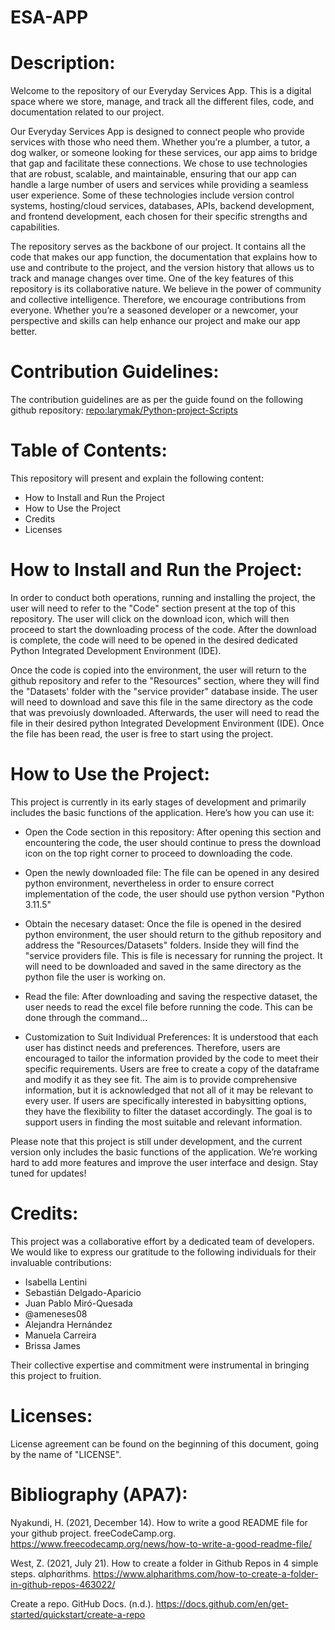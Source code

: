 # ESA-APP
# **Description:**
Welcome to the repository of our Everyday Services App. This is a digital space where we store, manage, and track all the different files, code, and documentation related to our project. 

Our Everyday Services App is designed to connect people who provide services with those who need them. Whether you’re a plumber, a tutor, a dog walker, or someone looking for these services, our app aims to bridge that gap and facilitate these connections. We chose to use technologies that are robust, scalable, and maintainable, ensuring that our app can handle a large number of users and services while providing a seamless user experience. Some of these technologies include version control systems, hosting/cloud services, databases, APIs, backend development, and frontend development, each chosen for their specific strengths and capabilities.


The repository serves as the backbone of our project. It contains all the code that makes our app function, the documentation that explains how to use and contribute to the project, and the version history that allows us to track and manage changes over time. One of the key features of this repository is its collaborative nature. We believe in the power of community and collective intelligence. Therefore, we encourage contributions from everyone. Whether you’re a seasoned developer or a newcomer, your perspective and skills can help enhance our project and make our app better.



# Contribution Guidelines:
The contribution guidelines are as per the guide found on the following github repository: [repo:larymak/Python-project-Scripts]([url](https://github.com/larymak/Python-project-Scripts)https://github.com/larymak/Python-project-Scripts)



# Table of Contents:
This repository will present and explain the following content:
- How to Install and Run the Project
- How to Use the Project
- Credits
- Licenses

# How to Install and Run the Project:

In order to conduct both operations, running and installing the project, the user will need to refer to the "Code" section present at the top of this repository. The user will click on the download icon, which will then proceed to start the downloading process of the code. After the download is complete, the code will need to be opened in the desired dedicated Python Integrated Development Environment (IDE). 

Once the code is copied into the environment, the user will return to the github repository and refer to the "Resources" section, where they will find the "Datasets' folder with the "service provider" database inside. The user will need to download and save this file in the same directory as the code that was prevoiusly downloaded. Afterwards, the user will need to read the file in their desired python Integrated Development Environment (IDE). Once the file has been read, the user is free to start using the project.


# How to Use the Project:
This project is currently in its early stages of development and primarily includes the basic functions of the application. Here’s how you can use it:

- Open the Code section in this repository: After opening this section and encountering the code, the user should continue to press the download icon on the top right corner to proceed to downloading the code.

- Open the newly downloaded file: The file can be opened in any desired python environment, nevertheless in order to ensure correct implementation of the code, the user should use python version "Python 3.11.5"

- Obtain the necesary dataset: Once the file is opened in the desired python environment, the user should return to the github repository and address the "Resources/Datasets" folders. Inside they will find the "service providers file. This is file is necessary for running the project. It will need to be downloaded and saved in the same directory as the python file the user is working on. 

- Read the file: After downloading and saving the respective dataset, the user needs to read the excel file before running the code. This can be done through the command...
  
- Customization to Suit Individual Preferences: It is understood that each user has distinct needs and preferences. Therefore, users are encouraged to tailor the information provided by the code to meet their specific requirements. Users are free to create a copy of the dataframe and modify it as they see fit. The aim is to provide comprehensive information, but it is acknowledged that not all of it may be relevant to every user. If users are specifically interested in babysitting options, they have the flexibility to filter the dataset accordingly. The goal is to support users in finding the most suitable and relevant information.

Please note that this project is still under development, and the current version only includes the basic functions of the application. We’re working hard to add more features and improve the user interface and design. Stay tuned for updates!


# Credits:
This project was a collaborative effort by a dedicated team of developers. We would like to express our gratitude to the following individuals for their invaluable contributions:

- Isabella Lentini
- Sebastián Delgado-Aparicio
- Juan Pablo Miró-Quesada
- @ameneses08
- Alejandra Hernández
- Manuela Carreira
- Brissa James

Their collective expertise and commitment were instrumental in bringing this project to fruition.

# Licenses:
License agreement can be found on the beginning of this document, going by the name of "LICENSE".

# Bibliography (APA7):

Nyakundi, H. (2021, December 14). How to write a good README file for your github project. freeCodeCamp.org. https://www.freecodecamp.org/news/how-to-write-a-good-readme-file/

West, Z. (2021, July 21). How to create a folder in Github Repos in 4 simple steps. αlphαrithms. https://www.alpharithms.com/how-to-create-a-folder-in-github-repos-463022/ 

Create a repo. GitHub Docs. (n.d.). https://docs.github.com/en/get-started/quickstart/create-a-repo 




